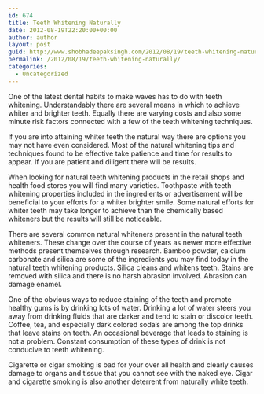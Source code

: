 ```yaml
---
id: 674
title: Teeth Whitening Naturally
date: 2012-08-19T22:20:00+00:00
author: author
layout: post
guid: http://www.shobhadeepaksingh.com/2012/08/19/teeth-whitening-naturally/
permalink: /2012/08/19/teeth-whitening-naturally/
categories:
  - Uncategorized
---
```

One of the latest dental habits to make waves has to do with teeth whitening. Understandably there are several means in which to achieve whiter and brighter teeth. Equally there are varying costs and also some minute risk factors connected with a few of the teeth whitening techniques.

If you are into attaining whiter teeth the natural way there are options you may not have even considered. Most of the natural whitening tips and techniques found to be effective take patience and time for results to appear. If you are patient and diligent there will be results.

When looking for natural teeth whitening products in the retail shops and health food stores you will find many varieties. Toothpaste with teeth whitening properties included in the ingredients or advertisement will be beneficial to your efforts for a whiter brighter smile. Some natural efforts for whiter teeth may take longer to achieve than the chemically based whiteners but the results will still be noticeable.

There are several common natural whiteners present in the natural teeth whiteners. These change over the course of years as newer more effective methods present themselves through research. Bamboo powder, calcium carbonate and silica are some of the ingredients you may find today in the natural teeth whitening products. Silica cleans and whitens teeth. Stains are removed with silica and there is no harsh abrasion involved. Abrasion can damage enamel.

One of the obvious ways to reduce staining of the teeth and promote healthy gums is by drinking lots of water. Drinking a lot of water steers you away from drinking fluids that are darker and tend to stain or discolor teeth. Coffee, tea, and especially dark colored soda&#8217;s are among the top drinks that leave stains on teeth. An occasional beverage that leads to staining is not a problem. Constant consumption of these types of drink is not conducive to teeth whitening.

Cigarette or cigar smoking is bad for your over all health and clearly causes damage to organs and tissue that you cannot see with the naked eye. Cigar and cigarette smoking is also another deterrent from naturally white teeth.
